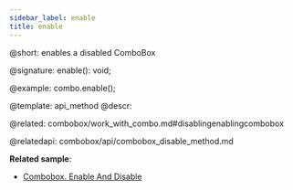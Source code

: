 ```yaml
---
sidebar_label: enable
title: enable
---          
```


@short: enables a disabled ComboBox

@signature: enable(): void;

@example:
combo.enable();


@template: api_method
@descr:

@related: combobox/work_with_combo.md#disablingenablingcombobox

@relatedapi:
combobox/api/combobox_disable_method.md

**Related sample**:
- [Combobox. Enable And Disable](https://snippet.dhtmlx.com/7bujtsuu)




